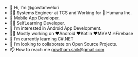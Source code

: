 - 👋 Hi, I’m @gowtamveluri
- 👨‍💻 Systems Engineer at TCS and Working for 🏥 Humana Inc.
- 📱  Mobile App Developer.
- 👨‍💻 SelfLearning Developer.
- 👀 I’m interested in Android App Development.
- 👨‍💻 Mostly working on ❤️Android ❤️Kotlin ❤️MVVM 🔥Firebase
- 🌱 I’m currently learning C#.NET
- 💞️ I’m looking to collaborate on Open Source Projects.
- 📫 How to reach me gowtham.sai5@gmail.com

<!---
saigowtam/saigowtam is a ✨ special ✨ repository because its `README.md` (this file) appears on your GitHub profile.
You can click the Preview link to take a look at your changes.
--->
